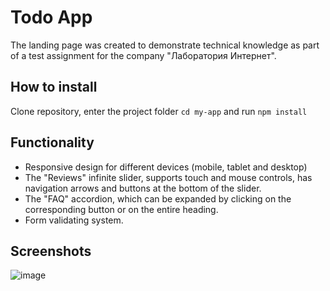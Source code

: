 # Todo App
The landing page was created to demonstrate technical knowledge as part of a test assignment for the company "Лаборатория Интернет".

## How to install
Clone repository, enter the project folder ```cd my-app``` and run ```npm install```

## Functionality
- Responsive design for different devices (mobile, tablet and desktop)
- The "Reviews" infinite slider, supports touch and mouse controls, has navigation arrows and buttons at the bottom of the slider.
- The "FAQ" accordion, which can be expanded by clicking on the corresponding button or on the entire heading.
- Form validating system.

## Screenshots
![image](https://github.com/user-attachments/assets/fcb739d2-a2c4-4174-9db5-4fa17b7d1717)

